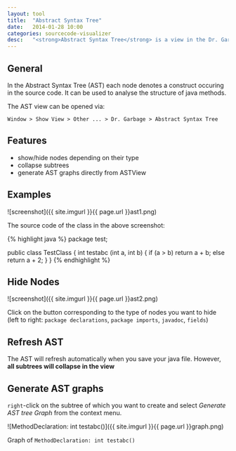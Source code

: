 ```yaml
---
layout:	tool
title:	"Abstract Syntax Tree"
date:	2014-01-28 10:00
categories: sourcecode-visualizer
desc:	"<strong>Abstract Syntax Tree</strong> is a view in the Dr. Garbage tool suite to represent the the abstract syntactic structure of a selected java class file."
---
```


General
-------

In the Abstract Syntax Tree (AST) each node denotes a
construct occuring in the source code. It can be used to
analyse the structure of java methods.

The AST view can be opened via:

`Window > Show View > Other ... > Dr. Garbage > Abstract Syntax Tree`






Features
--------

* show/hide nodes depending on their type
* collapse subtrees
* generate AST graphs directly from ASTView




Examples
--------

![screenshot]({{ site.imgurl }}{{ page.url }}ast1.png)

The source code of the class in the above screenshot:

{% highlight java %}
package test;

public class TestClass {
	int testabc (int a, int b) {
		if (a > b)
			return a + b;
		else
			return a + 2;
	}
}
{% endhighlight %}





Hide Nodes
----------

![screenshot]({{ site.imgurl }}{{ page.url }}ast2.png)

Click on the button corresponding to the type of nodes you want to hide (left to right: `package declarations`, `package imports`, `javadoc`, `fields`)




Refresh AST
-----------

The AST will refresh automatically when you save your java file. However, __all subtrees will collapse in the view__ 




Generate AST graphs
-------------------

`right`-click on the subtree of which you want to create and select *Generate AST tree Graph* from the context menu.

![MethodDeclaration: int testabc()]({{ site.imgurl }}{{ page.url }}graph.png)

Graph of `MethodDeclaration: int testabc()`

